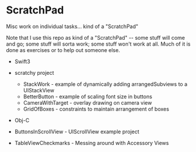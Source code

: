 # ScratchPad

Misc work on individual tasks... kind of a "ScratchPad"

Note that I use this repo as kind of a "ScratchPad" -- some stuff will come and go; some stuff will sorta work; some stuff won't work at all. Much of it is done as exercises or to help out someone else.

 - Swift3
  - scratchy project
    - StackWork - example of dynamically adding arrangedSubviews to a UIStackView
    - BetterButton - example of scaling font size in buttons
    - CameraWithTarget - overlay drawing on camera view
    - GridOfBoxes - constraints to maintain arrangement of boxes

 - Obj-C
  - ButtonsInScrollView - UIScrollView example project
  - TableViewCheckmarks - Messing around with Accessory Views
 

